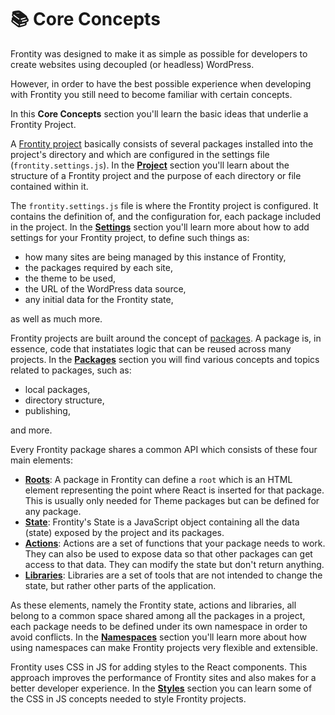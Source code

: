 # 📚 Core Concepts

Frontity was designed to make it as simple as possible for developers to create websites using decoupled (or headless) WordPress.

However, in order to have the best possible experience when developing with Frontity you still need to become familiar with certain concepts.

In this **Core Concepts** section you'll learn the basic ideas that underlie a Frontity Project.

A [Frontity project](project.md) basically consists of several packages installed into the project's directory and which are configured in the settings file (`frontity.settings.js`). In the [**Project**](project.md) section you'll learn about the structure of a Frontity project and the purpose of each directory or file contained within it.

The `frontity.settings.js` file is where the Frontity project is configured. It contains the definition of, and the configuration for, each package included in the project. In the [**Settings**](settings.md) section you'll learn more about how to add settings for your Frontity project, to define such things as:

- how many sites are being managed by this instance of Frontity,
- the packages required by each site,
- the theme to be used,
- the URL of the WordPress data source,
- any initial data for the Frontity state,

as well as much more.

Frontity projects are built around the concept of [packages](https://api.frontity.org/frontity-packages). A package is, in essence, code that instatiates logic that can be reused across many projects. In the [**Packages**](packages.md) section you will find various concepts and topics related to packages, such as:

- local packages,
- directory structure,
- publishing,

and more.

Every Frontity package shares a common API which consists of these four main elements:

- [**Roots**](roots.md): A package in Frontity can define a `root` which is an HTML element representing the point where React is inserted for that package. This is usually only needed for Theme packages but can be defined for any package.
- [**State**](state.md): Frontity's State is a JavaScript object containing all the data (state) exposed by the project and its packages.
- [**Actions**](actions.md):  Actions are a set of functions that your package needs to work. They can also be used to expose data so that other packages can get access to that data. They can modify the state but don't return anything.
- [**Libraries**](libraries.md): Libraries are a set of tools that are not intended to change the state, but rather other parts of the application.

As these elements, namely the Frontity state, actions and libraries, all belong to a common space shared among all the packages in a project, each package needs to be defined under its own namespace in order to avoid conflicts. In the [**Namespaces**](namespaces.md) section you'll learn more about how using namespaces can make Frontity projects very flexible and extensible.

Frontity uses CSS in JS for adding styles to the React components. This approach improves the performance of Frontity sites and also makes for a better developer experience. In the [**Styles**](styles.md) section you can learn some of the CSS in JS concepts needed to style Frontity projects.